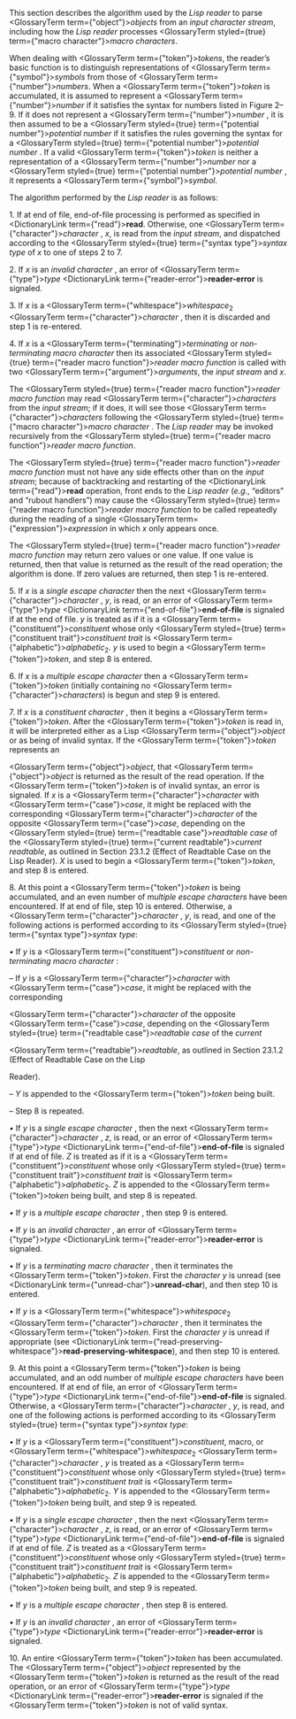  



This section describes the algorithm used by the *Lisp reader* to parse <GlossaryTerm  term={"object"}><i>objects</i></GlossaryTerm> from an *input character stream*, including how the *Lisp reader* processes <GlossaryTerm styled={true} term={"macro character"}><i>macro characters</i></GlossaryTerm>. 



When dealing with <GlossaryTerm  term={"token"}><i>tokens</i></GlossaryTerm>, the reader’s basic function is to distinguish representations of <GlossaryTerm  term={"symbol"}><i>symbols</i></GlossaryTerm> from those of <GlossaryTerm  term={"number"}><i>numbers</i></GlossaryTerm>. When a <GlossaryTerm  term={"token"}><i>token</i></GlossaryTerm> is accumulated, it is assumed to represent a <GlossaryTerm  term={"number"}><i>number</i></GlossaryTerm> if it satisfies the syntax for numbers listed in Figure 2–9. If it does not represent a <GlossaryTerm  term={"number"}><i>number</i></GlossaryTerm> , it is then assumed to be a <GlossaryTerm styled={true} term={"potential number"}><i>potential number</i></GlossaryTerm> if it satisfies the rules governing the syntax for a <GlossaryTerm styled={true} term={"potential number"}><i>potential number</i></GlossaryTerm> . If a valid <GlossaryTerm  term={"token"}><i>token</i></GlossaryTerm> is neither a representation of a <GlossaryTerm  term={"number"}><i>number</i></GlossaryTerm> nor a <GlossaryTerm styled={true} term={"potential number"}><i>potential number</i></GlossaryTerm> , it represents a <GlossaryTerm  term={"symbol"}><i>symbol</i></GlossaryTerm>. 



The algorithm performed by the *Lisp reader* is as follows: 



1\. If at end of file, end-of-file processing is performed as specified in <DictionaryLink  term={"read"}><b>read</b></DictionaryLink>. Otherwise, one <GlossaryTerm  term={"character"}><i>character</i></GlossaryTerm> , *x*, is read from the *input stream*, and dispatched according to the <GlossaryTerm styled={true} term={"syntax type"}><i>syntax type</i></GlossaryTerm> of *x* to one of steps 2 to 7. 



2\. If *x* is an *invalid character* , an error of <GlossaryTerm  term={"type"}><i>type</i></GlossaryTerm> <DictionaryLink  term={"reader-error"}><b>reader-error</b></DictionaryLink> is signaled. 



3\. If *x* is a <GlossaryTerm  term={"whitespace"}><i>whitespace</i></GlossaryTerm><sub>2</sub> <GlossaryTerm  term={"character"}><i>character</i></GlossaryTerm> , then it is discarded and step 1 is re-entered. 



4\. If *x* is a <GlossaryTerm  term={"terminating"}><i>terminating</i></GlossaryTerm> or *non-terminating macro character* then its associated <GlossaryTerm styled={true} term={"reader macro function"}><i>reader macro function</i></GlossaryTerm> is called with two <GlossaryTerm  term={"argument"}><i>arguments</i></GlossaryTerm>, the *input stream* and *x*. 



The <GlossaryTerm styled={true} term={"reader macro function"}><i>reader macro function</i></GlossaryTerm> may read <GlossaryTerm  term={"character"}><i>characters</i></GlossaryTerm> from the *input stream*; if it does, it will see those <GlossaryTerm  term={"character"}><i>characters</i></GlossaryTerm> following the <GlossaryTerm styled={true} term={"macro character"}><i>macro character</i></GlossaryTerm> . The *Lisp reader* may be invoked recursively from the <GlossaryTerm styled={true} term={"reader macro function"}><i>reader macro function</i></GlossaryTerm>. 



The <GlossaryTerm styled={true} term={"reader macro function"}><i>reader macro function</i></GlossaryTerm> must not have any side effects other than on the *input stream*; because of backtracking and restarting of the <DictionaryLink  term={"read"}><b>read</b></DictionaryLink> operation, front ends to the *Lisp reader* (*e.g.*, “editors” and “rubout handlers”) may cause the <GlossaryTerm styled={true} term={"reader macro function"}><i>reader macro function</i></GlossaryTerm> to be called repeatedly during the reading of a single <GlossaryTerm  term={"expression"}><i>expression</i></GlossaryTerm> in which *x* only appears once. 



The <GlossaryTerm styled={true} term={"reader macro function"}><i>reader macro function</i></GlossaryTerm> may return zero values or one value. If one value is returned, then that value is returned as the result of the read operation; the algorithm is done. If zero values are returned, then step 1 is re-entered. 



5\. If *x* is a *single escape character* then the next <GlossaryTerm  term={"character"}><i>character</i></GlossaryTerm> , *y*, is read, or an error of <GlossaryTerm  term={"type"}><i>type</i></GlossaryTerm> <DictionaryLink  term={"end-of-file"}><b>end-of-file</b></DictionaryLink> is signaled if at the end of file. *y* is treated as if it is a <GlossaryTerm  term={"constituent"}><i>constituent</i></GlossaryTerm> whose only <GlossaryTerm styled={true} term={"constituent trait"}><i>constituent trait</i></GlossaryTerm> is <GlossaryTerm  term={"alphabetic"}><i>alphabetic</i></GlossaryTerm><sub>2</sub>. *y* is used to begin a <GlossaryTerm  term={"token"}><i>token</i></GlossaryTerm>, and step 8 is entered. 



6\. If *x* is a *multiple escape character* then a <GlossaryTerm  term={"token"}><i>token</i></GlossaryTerm> (initially containing no <GlossaryTerm  term={"character"}><i>characters</i></GlossaryTerm>) is begun and step 9 is entered. 



7\. If *x* is a *constituent character* , then it begins a <GlossaryTerm  term={"token"}><i>token</i></GlossaryTerm>. After the <GlossaryTerm  term={"token"}><i>token</i></GlossaryTerm> is read in, it will be interpreted either as a Lisp <GlossaryTerm  term={"object"}><i>object</i></GlossaryTerm> or as being of invalid syntax. If the <GlossaryTerm  term={"token"}><i>token</i></GlossaryTerm> represents an  







<GlossaryTerm  term={"object"}><i>object</i></GlossaryTerm>, that <GlossaryTerm  term={"object"}><i>object</i></GlossaryTerm> is returned as the result of the read operation. If the <GlossaryTerm  term={"token"}><i>token</i></GlossaryTerm> is of invalid syntax, an error is signaled. If *x* is a <GlossaryTerm  term={"character"}><i>character</i></GlossaryTerm> with <GlossaryTerm  term={"case"}><i>case</i></GlossaryTerm>, it might be replaced with the corresponding <GlossaryTerm  term={"character"}><i>character</i></GlossaryTerm> of the opposite <GlossaryTerm  term={"case"}><i>case</i></GlossaryTerm>, depending on the <GlossaryTerm styled={true} term={"readtable case"}><i>readtable case</i></GlossaryTerm> of the <GlossaryTerm styled={true} term={"current readtable"}><i>current readtable</i></GlossaryTerm>, as outlined in Section 23.1.2 (Effect of Readtable Case on the Lisp Reader). *X* is used to begin a <GlossaryTerm  term={"token"}><i>token</i></GlossaryTerm>, and step 8 is entered. 



8\. At this point a <GlossaryTerm  term={"token"}><i>token</i></GlossaryTerm> is being accumulated, and an even number of *multiple escape characters* have been encountered. If at end of file, step 10 is entered. Otherwise, a <GlossaryTerm  term={"character"}><i>character</i></GlossaryTerm> , *y*, is read, and one of the following actions is performed according to its <GlossaryTerm styled={true} term={"syntax type"}><i>syntax type</i></GlossaryTerm>: 



*•* If *y* is a <GlossaryTerm  term={"constituent"}><i>constituent</i></GlossaryTerm> or *non-terminating macro character* : 



– If *y* is a <GlossaryTerm  term={"character"}><i>character</i></GlossaryTerm> with <GlossaryTerm  term={"case"}><i>case</i></GlossaryTerm>, it might be replaced with the corresponding 



<GlossaryTerm  term={"character"}><i>character</i></GlossaryTerm> of the opposite <GlossaryTerm  term={"case"}><i>case</i></GlossaryTerm>, depending on the <GlossaryTerm styled={true} term={"readtable case"}><i>readtable case</i></GlossaryTerm> of the *current* 



<GlossaryTerm  term={"readtable"}><i>readtable</i></GlossaryTerm>, as outlined in Section 23.1.2 (Effect of Readtable Case on the Lisp 



Reader). 



– *Y* is appended to the <GlossaryTerm  term={"token"}><i>token</i></GlossaryTerm> being built. 



– Step 8 is repeated. 



*•* If *y* is a *single escape character* , then the next <GlossaryTerm  term={"character"}><i>character</i></GlossaryTerm> , *z*, is read, or an error of <GlossaryTerm  term={"type"}><i>type</i></GlossaryTerm> <DictionaryLink  term={"end-of-file"}><b>end-of-file</b></DictionaryLink> is signaled if at end of file. *Z* is treated as if it is a <GlossaryTerm  term={"constituent"}><i>constituent</i></GlossaryTerm> whose only <GlossaryTerm styled={true} term={"constituent trait"}><i>constituent trait</i></GlossaryTerm> is <GlossaryTerm  term={"alphabetic"}><i>alphabetic</i></GlossaryTerm><sub>2</sub>. *Z* is appended to the <GlossaryTerm  term={"token"}><i>token</i></GlossaryTerm> being built, and step 8 is repeated. 



*•* If *y* is a *multiple escape character* , then step 9 is entered. 



*•* If *y* is an *invalid character* , an error of <GlossaryTerm  term={"type"}><i>type</i></GlossaryTerm> <DictionaryLink  term={"reader-error"}><b>reader-error</b></DictionaryLink> is signaled. 



*•* If *y* is a *terminating macro character* , then it terminates the <GlossaryTerm  term={"token"}><i>token</i></GlossaryTerm>. First the *character y* is unread (see <DictionaryLink  term={"unread-char"}><b>unread-char</b></DictionaryLink>), and then step 10 is entered. 



*•* If *y* is a <GlossaryTerm  term={"whitespace"}><i>whitespace</i></GlossaryTerm><sub>2</sub> <GlossaryTerm  term={"character"}><i>character</i></GlossaryTerm> , then it terminates the <GlossaryTerm  term={"token"}><i>token</i></GlossaryTerm>. First the *character y* is unread if appropriate (see <DictionaryLink  term={"read-preserving-whitespace"}><b>read-preserving-whitespace</b></DictionaryLink>), and then step 10 is entered. 



9\. At this point a <GlossaryTerm  term={"token"}><i>token</i></GlossaryTerm> is being accumulated, and an odd number of *multiple escape characters* have been encountered. If at end of file, an error of <GlossaryTerm  term={"type"}><i>type</i></GlossaryTerm> <DictionaryLink  term={"end-of-file"}><b>end-of-file</b></DictionaryLink> is signaled. Otherwise, a <GlossaryTerm  term={"character"}><i>character</i></GlossaryTerm> , *y*, is read, and one of the following actions is performed according to its <GlossaryTerm styled={true} term={"syntax type"}><i>syntax type</i></GlossaryTerm>: 



*•* If *y* is a <GlossaryTerm  term={"constituent"}><i>constituent</i></GlossaryTerm>, macro, or <GlossaryTerm  term={"whitespace"}><i>whitespace</i></GlossaryTerm><sub>2</sub> <GlossaryTerm  term={"character"}><i>character</i></GlossaryTerm> , *y* is treated as a <GlossaryTerm  term={"constituent"}><i>constituent</i></GlossaryTerm> whose only <GlossaryTerm styled={true} term={"constituent trait"}><i>constituent trait</i></GlossaryTerm> is <GlossaryTerm  term={"alphabetic"}><i>alphabetic</i></GlossaryTerm><sub>2</sub>. *Y* is appended to the <GlossaryTerm  term={"token"}><i>token</i></GlossaryTerm> being built, and step 9 is repeated. 



*•* If *y* is a *single escape character* , then the next <GlossaryTerm  term={"character"}><i>character</i></GlossaryTerm> , *z*, is read, or an error of <GlossaryTerm  term={"type"}><i>type</i></GlossaryTerm> <DictionaryLink  term={"end-of-file"}><b>end-of-file</b></DictionaryLink> is signaled if at end of file. *Z* is treated as a <GlossaryTerm  term={"constituent"}><i>constituent</i></GlossaryTerm> whose only <GlossaryTerm styled={true} term={"constituent trait"}><i>constituent trait</i></GlossaryTerm> is <GlossaryTerm  term={"alphabetic"}><i>alphabetic</i></GlossaryTerm><sub>2</sub>. *Z* is appended to the <GlossaryTerm  term={"token"}><i>token</i></GlossaryTerm> being built, and step 9 is repeated.  







*•* If *y* is a *multiple escape character* , then step 8 is entered. 



*•* If *y* is an *invalid character* , an error of <GlossaryTerm  term={"type"}><i>type</i></GlossaryTerm> <DictionaryLink  term={"reader-error"}><b>reader-error</b></DictionaryLink> is signaled. 



10\. An entire <GlossaryTerm  term={"token"}><i>token</i></GlossaryTerm> has been accumulated. The <GlossaryTerm  term={"object"}><i>object</i></GlossaryTerm> represented by the <GlossaryTerm  term={"token"}><i>token</i></GlossaryTerm> is returned as the result of the read operation, or an error of <GlossaryTerm  term={"type"}><i>type</i></GlossaryTerm> <DictionaryLink  term={"reader-error"}><b>reader-error</b></DictionaryLink> is signaled if the <GlossaryTerm  term={"token"}><i>token</i></GlossaryTerm> is not of valid syntax.  







